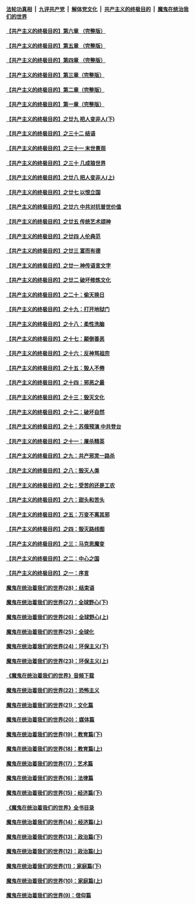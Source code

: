 

####  [法轮功真相](../../../../basic/blob/master/README.md?t=07062231) &nbsp;|&nbsp; [九评共产党](../../../../9ping.md/blob/master/README.md?t=07062231) &nbsp;|&nbsp; [解体党文化](../../../../jtdwh.md/blob/master/README.md?t=07062231)  &nbsp;|&nbsp; [共产主义的终极目的](../../../../gczydzjmd.md/blob/master/README.md?t=07062231) &nbsp;|&nbsp; [魔鬼在统治我们的世界](../../../../mgztzwmdsj.md/blob/master/README.md?t=07062231) 

#### [【共产主义的终极目的】第六章 （完整版）](../pages/nsc422/n11428913.md?t=07062231) 

#### [【共产主义的终极目的】第五章 （完整版）](../pages/nsc422/n11428912.md?t=07062231) 

#### [【共产主义的终极目的】第四章 （完整版）](../pages/nsc422/n11428907.md?t=07062231) 

#### [【共产主义的终极目的】第三章（完整版）](../pages/nsc422/n11428848.md?t=07062231) 

#### [【共产主义的终极目的】第二章（完整版）](../pages/nsc422/n11428831.md?t=07062231) 

#### [【共产主义的终极目的】第一章（完整版）](../pages/nsc422/n11417651.md?t=07062231) 

#### [【共产主义的终极目的】之廿九 把人变非人(下)](../pages/nsc422/n11344140.md?t=07062231) 

#### [【共产主义的终极目的】之三十二 结语](../pages/nsc422/n11360535.md?t=07062231) 

#### [【共产主义的终极目的】之三十一 末世景观](../pages/nsc422/n11351129.md?t=07062231) 

#### [【共产主义的终极目的】之三十 几成狼世界](../pages/nsc422/n11348280.md?t=07062231) 

#### [【共产主义的终极目的】之廿八 把人变非人(上)](../pages/nsc422/n11340492.md?t=07062231) 

#### [【共产主义的终极目的】之廿七 以恨立国](../pages/nsc422/n11336944.md?t=07062231) 

#### [【共产主义的终极目的】之廿六 中共对抗普世价值](../pages/nsc422/n11324785.md?t=07062231) 

#### [【共产主义的终极目的】之廿五 传统艺术颂神](../pages/nsc422/n11296396.md?t=07062231) 

#### [【共产主义的终极目的】之廿四 人伦典范](../pages/nsc422/n11296397.md?t=07062231) 

#### [【共产主义的终极目的】之廿三 富而有德](../pages/nsc422/n11283598.md?t=07062231) 

#### [【共产主义的终极目的】之廿一 神传语言文字](../pages/nsc422/n11263265.md?t=07062231) 

#### [【共产主义的终极目的】之廿二 破坏修炼文化](../pages/nsc422/n11245728.md?t=07062231) 

#### [【共产主义的终极目的】之二十：偷天换日](../pages/nsc422/n11238846.md?t=07062231) 

#### [【共产主义的终极目的】之十九：打开地狱门](../pages/nsc422/n11206376.md?t=07062231) 

#### [【共产主义的终极目的】之十八：柔性洗脑](../pages/nsc422/n11199994.md?t=07062231) 

#### [【共产主义的终极目的】之十七：颠倒善恶](../pages/nsc422/n11179782.md?t=07062231) 

#### [【共产主义的终极目的】之十六：反神骂祖宗](../pages/nsc422/n11166798.md?t=07062231) 

#### [【共产主义的终极目的】之十五：毁人不倦](../pages/nsc422/n11166792.md?t=07062231) 

#### [【共产主义的终极目的】之十四：邪恶之最](../pages/nsc422/n11150249.md?t=07062231) 

#### [【共产主义的终极目的】之十三：毁灭文化](../pages/nsc422/n11135227.md?t=07062231) 

#### [【共产主义的终极目的】之十二：破坏自然](../pages/nsc422/n11135214.md?t=07062231) 

#### [【共产主义的终极目的】之十：苏俄预演 中共登台](../pages/nsc422/n11118424.md?t=07062231) 

#### [【共产主义的终极目的】之十一：屠杀精英](../pages/nsc422/n11118442.md?t=07062231) 

#### [【共产主义的终极目的】之九：共产邪灵一路杀](../pages/nsc422/n11114139.md?t=07062231) 

#### [【共产主义的终极目的】之八：毁灭人类](../pages/nsc422/n11108503.md?t=07062231) 

#### [【共产主义的终极目的】之七：受苦的还是工农](../pages/nsc422/n11101809.md?t=07062231) 

#### [【共产主义的终极目的】之六：甜头和苦头](../pages/nsc422/n11096971.md?t=07062231) 

#### [【共产主义的终极目的】之五：万变不离其邪](../pages/nsc422/n11091285.md?t=07062231) 

#### [【共产主义的终极目的】之四：毁灭路线图](../pages/nsc422/n11086284.md?t=07062231) 

#### [【共产主义的终极目的】之三：马克思魔变](../pages/nsc422/n11061941.md?t=07062231) 

#### [【共产主义的终极目的】之二：中心之国](../pages/nsc422/n11047728.md?t=07062231) 

#### [【共产主义的终极目的】之一：序言](../pages/nsc422/n11086077.md?t=07062231) 

#### [魔鬼在统治着我们的世界(28)：结束语](../pages/nsc422/n10936246.md?t=07062231) 

#### [魔鬼在统治着我们的世界(27)：全球野心(下)](../pages/nsc422/n10928319.md?t=07062231) 

#### [魔鬼在统治着我们的世界(26)：全球野心(上)](../pages/nsc422/n10900318.md?t=07062231) 

#### [魔鬼在统治着我们的世界(25)：全球化](../pages/nsc422/n10788205.md?t=07062231) 

#### [魔鬼在统治着我们的世界(24)：环保主义(下)](../pages/nsc422/n10695307.md?t=07062231) 

#### [魔鬼在统治着我们的世界(23)：环保主义(上)](../pages/nsc422/n10688613.md?t=07062231) 

#### [《魔鬼在统治着我们的世界》音频下载](../pages/nsc422/n10635553.md?t=07062231) 

#### [魔鬼在统治着我们的世界(22)：恐怖主义](../pages/nsc422/n10614727.md?t=07062231) 

#### [魔鬼在统治着我们的世界(21)：文化篇](../pages/nsc422/n10597706.md?t=07062231) 

#### [魔鬼在统治着我们的世界(20)：媒体篇](../pages/nsc422/n10586579.md?t=07062231) 

#### [魔鬼在统治着我们的世界(19)：教育篇(下)](../pages/nsc422/n10564808.md?t=07062231) 

#### [魔鬼在统治着我们的世界(18)：教育篇(上)](../pages/nsc422/n10526970.md?t=07062231) 

#### [魔鬼在统治着我们的世界(17)：艺术篇](../pages/nsc422/n10499093.md?t=07062231) 

#### [魔鬼在统治着我们的世界(16)：法律篇](../pages/nsc422/n10485969.md?t=07062231) 

#### [魔鬼在统治着我们的世界(15)：经济篇(下)](../pages/nsc422/n10469975.md?t=07062231) 

#### [《魔鬼在统治着我们的世界》全书目录](../pages/nsc422/n10464261.md?t=07062231) 

#### [魔鬼在统治着我们的世界(14)：经济篇(上)](../pages/nsc422/n10457370.md?t=07062231) 

#### [魔鬼在统治着我们的世界(13)：政治篇(下)](../pages/nsc422/n10448270.md?t=07062231) 

#### [魔鬼在统治着我们的世界(12)：政治篇(上)](../pages/nsc422/n10444576.md?t=07062231) 

#### [魔鬼在统治着我们的世界(11)：家庭篇(下)](../pages/nsc422/n10440961.md?t=07062231) 

#### [魔鬼在统治着我们的世界(10)：家庭篇(上)](../pages/nsc422/n10435448.md?t=07062231) 

#### [魔鬼在统治着我们的世界(9)：信仰篇](../pages/nsc422/n10432159.md?t=07062231) 

